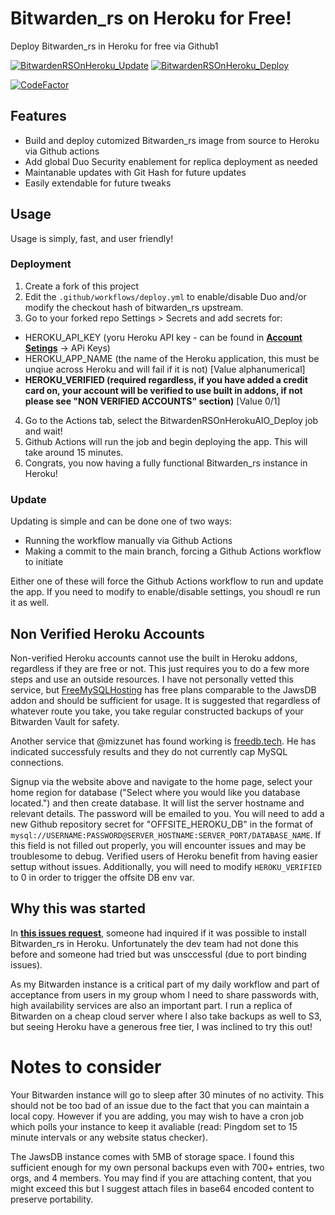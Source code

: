 # Bitwarden_rs on Heroku for Free!
Deploy Bitwarden_rs in Heroku for free via Github1

[![BitwardenRSOnHeroku_Update](https://github.com/egecelikci/bitwarden_rs-heroku/actions/workflows/update.yml/badge.svg)](https://github.com/egecelikci/bitwarden_rs-heroku/actions/workflows/update.yml)
[![BitwardenRSOnHeroku_Deploy](https://github.com/egecelikci/bitwarden_rs-heroku/actions/workflows/deploy.yml/badge.svg)](https://github.com/egecelikci/bitwarden_rs-heroku/actions/workflows/deploy.yml)

[![CodeFactor](https://www.codefactor.io/repository/github/davidjameshowell/bitwarden_rs_heroku/badge)](https://www.codefactor.io/repository/github/davidjameshowell/bitwarden_rs_heroku)

## Features
* Build and deploy cutomized Bitwarden_rs image from source to Heroku via Github actions
* Add global Duo Security enablement for replica deployment as needed
* Maintanable updates with Git Hash for future updates
* Easily extendable for future tweaks

## Usage

Usage is simply, fast, and user friendly!

### Deployment

1. Create a fork of this project
2. Edit the `.github/workflows/deploy.yml` to enable/disable Duo and/or modify the checkout hash of bitwarden_rs upstream.
3. Go to your forked repo Settings > Secrets and add secrets for:
  * HEROKU_API_KEY (yoru Heroku API key - can be found in **[Account Setings](https://dashboard.heroku.com/account)** -> APi Keys)
  * HEROKU_APP_NAME (the name of the Heroku application, this must be unqiue across Heroku and will fail if it is not) [Value alphanumerical]
  * **HEROKU_VERIFIED (required regardless, if you have added a credit card on, your account will be verified to use built in addons, if not please see "NON VERIFIED ACCOUNTS" section)** [Value 0/1]
4. Go to the Actions tab, select the BitwardenRSOnHerokuAIO_Deploy job and wait!
5. Github Actions will run the job and begin deploying the app. This will take around 15 minutes.
6. Congrats, you now having a fully functional Bitwarden_rs instance in Heroku!
 
 ### Update
 
 Updating is simple and can be done one of two ways:
 * Running the workflow manually via Github Actions
 * Making a commit to the main branch, forcing a Github Actions workflow to initiate
 
Either one of these will force the Github Actions workflow to run and update the app. If you need to modify to enable/disable settings, you shoudl re run it as well.

## Non Verified Heroku Accounts
Non-verified Heroku accounts cannot use the built in Heroku addons, regardless if they are free or not. This just requires you to do a few more steps and use an outside resources. I have not personally vetted this service, but [FreeMySQLHosting](https://www.freemysqlhosting.net/) has free plans comparable to the JawsDB addon and should be sufficient for usage. It is suggested that regardless of whatever route you take, you take regular constructed backups of your Bitwarden Vault for safety. 

Another service that @mizzunet has found working is [freedb.tech](https://freedb.tech). He has indicated successfuly results and they do not currently cap MySQL connections.

Signup via the website above and navigate to the home page, select your home region for database ("Select where you would like you database located.") and then create database. It will list the server hostname and relevant details. The password will be emailed to you. You will need to add a new Github repository secret for "OFFSITE_HEROKU_DB" in the format of `mysql://USERNAME:PASSWORD@SERVER_HOSTNAME:SERVER_PORT/DATABASE_NAME`. If this field is not filled out properly, you will encounter issues and may be troublesome to debug. Verified users of Heroku benefit from having easier settup without issues. Additionally, you will need to modify `HEROKU_VERIFIED` to 0 in order to trigger the offsite DB env var.

## Why this was started
In **[this issues request](https://github.com/dani-garcia/bitwarden_rs/issues/954)**, someone had inquired if it was possible to install Bitwarden_rs in Heroku. Unfortunately the dev team had not done this before and someone had tried but was unsccessful (due to port binding issues).

As my Bitwarden instance is a critical part of my daily workflow and part of acceptance from users in my group whom I need to share passwords with, high availability services are also an important part. I run a replica of Bitwarden on a cheap cloud server where I also take backups as well to S3, but seeing Heroku have a generous free tier, I was inclined to try this out!

# Notes to consider

Your Bitwarden instance will go to sleep after 30 minutes of no activity. This should not be too bad of an issue due to the fact that you can maintain a local copy. However if you are adding, you may wish to have a cron job which polls your instance to keep it avaliable (read: Pingdom set to 15 minute intervals or any website status checker).

The JawsDB instance comes with 5MB of storage space. I found this sufficient enough for my own personal backups even with 700+ entries, two orgs, and 4 members. You may find if you are attaching content, that you might exceed this but I suggest attach files in base64 encoded content to preserve portability.